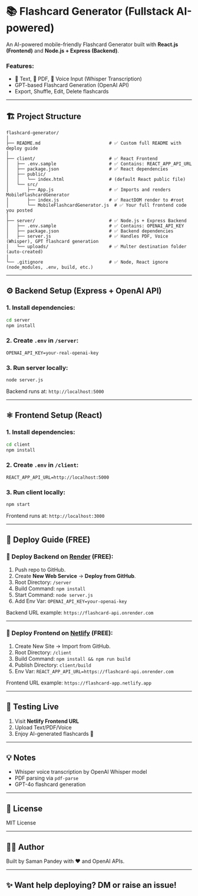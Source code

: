 # 📚 Flashcard Generator (Fullstack AI-powered)

An AI-powered mobile-friendly Flashcard Generator built with **React.js (Frontend)** and **Node.js + Express (Backend)**.

### Features:

* 📝 Text, 📄 PDF, 🎤 Voice Input (Whisper Transcription)
* GPT-based Flashcard Generation (OpenAI API)
* Export, Shuffle, Edit, Delete flashcards

---

## 🏗️ Project Structure

```
flashcard-generator/
│
├── README.md                          # ✅ Custom full README with deploy guide
│
├── client/                            # ✅ React Frontend
│   ├── .env.sample                    # ✅ Contains: REACT_APP_API_URL
│   ├── package.json                   # ✅ React dependencies
│   ├── public/
│   │   └── index.html                 # (default React public file)
│   └── src/
│       ├── App.js                     # ✅ Imports and renders MobileFlashcardGenerator
│       ├── index.js                   # ✅ ReactDOM render to #root
│       └── MobileFlashcardGenerator.js  # ✅ Your full frontend code you posted
│
├── server/                            # ✅ Node.js + Express Backend
│   ├── .env.sample                    # ✅ Contains: OPENAI_API_KEY
│   ├── package.json                   # ✅ Backend dependencies
│   ├── server.js                      # ✅ Handles PDF, Voice (Whisper), GPT flashcard generation
│   └── uploads/                       # ✅ Multer destination folder (auto-created)
│
└── .gitignore                         # ✅ Node, React ignore (node_modules, .env, build, etc.)

```

---

## ⚙️ Backend Setup (Express + OpenAI API)

### 1. Install dependencies:

```bash
cd server
npm install
```

### 2. Create `.env` in `/server`:

```
OPENAI_API_KEY=your-real-openai-key
```

### 3. Run server locally:

```bash
node server.js
```

Backend runs at: `http://localhost:5000`

---

## ⚛️ Frontend Setup (React)

### 1. Install dependencies:

```bash
cd client
npm install
```

### 2. Create `.env` in `/client`:

```
REACT_APP_API_URL=http://localhost:5000
```

### 3. Run client locally:

```bash
npm start
```

Frontend runs at: `http://localhost:3000`

---

## 🚀 Deploy Guide (FREE)

### 🔹 Deploy Backend on [Render](https://render.com) (FREE):

1. Push repo to GitHub.
2. Create **New Web Service** → **Deploy from GitHub**.
3. Root Directory: `/server`
4. Build Command: `npm install`
5. Start Command: `node server.js`
6. Add Env Var: `OPENAI_API_KEY=your-openai-key`

Backend URL example: `https://flashcard-api.onrender.com`

---

### 🔹 Deploy Frontend on [Netlify](https://netlify.com) (FREE):

1. Create New Site → Import from GitHub.
2. Root Directory: `/client`
3. Build Command: `npm install && npm run build`
4. Publish Directory: `client/build`
5. Env Var: `REACT_APP_API_URL=https://flashcard-api.onrender.com`

Frontend URL example: `https://flashcard-app.netlify.app`

---

## 🧪 Testing Live

1. Visit **Netlify Frontend URL**
2. Upload Text/PDF/Voice
3. Enjoy AI-generated flashcards 🎉

---

## 💡 Notes

* Whisper voice transcription by OpenAI Whisper model
* PDF parsing via `pdf-parse`
* GPT-4o flashcard generation

---

## 📃 License

MIT License

---

## 👨‍💻 Author

Built by Saman Pandey with ❤️ and OpenAI APIs.

---

## ✨ Want help deploying? DM or raise an issue!
